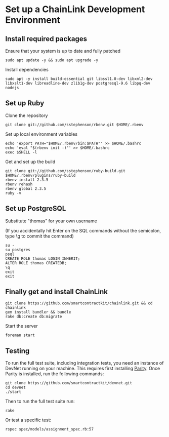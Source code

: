# Set up a ChainLink Development Environment

## Install required packages

Ensure that your system is up to date and fully patched

```script
sudo apt update -y && sudo apt upgrade -y
```
Install dependencies

```script
sudo apt -y install build-essential git libssl1.0-dev libxml2-dev libxslt1-dev libreadline-dev zlib1g-dev postgresql-9.6 libpq-dev nodejs
```

## Set up Ruby

Clone the repository

```script
git clone git://github.com/sstephenson/rbenv.git $HOME/.rbenv
```

Set up local environment variables

```script
echo 'export PATH="$HOME/.rbenv/bin:$PATH"' >> $HOME/.bashrc
echo 'eval "$(rbenv init -)"' >> $HOME/.bashrc
exec $SHELL -l
```

Get and set up the build

```script
git clone git://github.com/sstephenson/ruby-build.git $HOME/.rbenv/plugins/ruby-build
rbenv install 2.3.5
rbenv rehash
rbenv global 2.3.5
ruby -v
```

## Set up PostgreSQL

Substitute "thomas" for your own username

(If you accidentally hit Enter on the SQL commands without the semicolon, type \g to commit the command)

```script
su -
su postgres
psql
CREATE ROLE thomas LOGIN INHERIT;
ALTER ROLE thomas CREATEDB;
\q
exit
exit
```

## Finally get and install ChainLink

```script
git clone https://github.com/smartcontractkit/chainlink.git && cd chainlink
gem install bundler && bundle
rake db:create db:migrate
```

Start the server

```script
foreman start
```

## Testing
 
To run the full test suite, including integration tests, you need an instance of DevNet running on your machine. This requires first installing [Parity](https://github.com/paritytech/parity). Once Parity is installed, run the following commands:

```script
git clone https://github.com/smartcontractkit/devnet.git
cd devnet
./start
```

Then to run the full test suite run:

```script
rake
```

Or test a specific test:

```script
rspec spec/models/assignment_spec.rb:57
```
